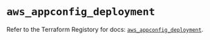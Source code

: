 # `aws_appconfig_deployment`

Refer to the Terraform Registory for docs: [`aws_appconfig_deployment`](https://registry.terraform.io/providers/hashicorp/aws/5.29.0/docs/resources/appconfig_deployment).
